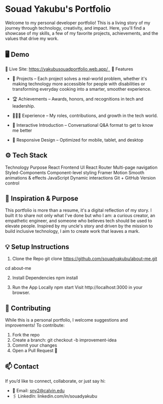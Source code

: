 # Souad Yakubu's Portfolio

Welcome to my personal developer portfolio! This is a living story of my journey through technology, creativity, and impact. Here, you'll find a showcase of my skills, a few of my favorite projects, achievements, and the values that drive my work.


## 🖥️ Demo
🔗 Live Site: https://yakubusouadportfolio.web.app/  
🚀 Features
* 📂 Projects – Each project solves a real-world problem, whether it's making technology more accessible for people with disabilities or transforming everyday cooking into a smarter, smoother experience. 
* 🏆 Achievements – Awards, honors, and recognitions in tech and leadership.

* 👩🏾‍💻 Experience – My roles, contributions, and growth in the tech world. 
* 💬 Interactive Introduction – Conversational Q&A format to get to know me better 
* 📱 Responsive Design – Optimized for mobile, tablet, and desktop


## ⚙️ Tech Stack
Technology	Purpose
React	Frontend UI
React Router	Multi-page navigation
Styled-Components	Component-level styling
Framer Motion	Smooth animations & effects
JavaScript	Dynamic interactions
Git + GitHub	Version control


## 🧠 Inspiration & Purpose
This portfolio is more than a resume, it's a digital reflection of my story. I built it to share not only what I've done but who I am: a curious creator, an empathetic engineer, and someone who believes tech should be used to elevate people. Inspired by my uncle's story and driven by the mission to build inclusive technology, I aim to create work that leaves a mark.


## 💡 Setup Instructions
1. Clone the Repo
git clone https://github.com/souadyakubu/about-me.git

cd about-me

2. Install Dependencies
npm install

3. Run the App Locally
npm start
Visit http://localhost:3000 in your browser.



## 🤝 Contributing
While this is a personal portfolio, I welcome suggestions and improvements! To contribute:
1. Fork the repo
2. Create a branch: git checkout -b improvement-idea
3. Commit your changes
4. Open a Pull Request 🙌

## 📫 Contact
If you’d like to connect, collaborate, or just say hi:
* 📧 Email: sny2@calvin.edu
* 🖇️ LinkedIn: linkedin.com/in/souadyakubu



